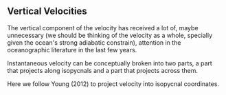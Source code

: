 ## Vertical Velocities

The vertical component of the velocity has received a lot of, maybe unnecessary (we should be thinking of the velocity as a whole, specially given the ocean's strong adiabatic constrain), attention in the oceanographic literature in the last few years.

Instantaneous velocity can be conceptually broken into two parts, a part that projects along isopycnals and a part that projects across them. 

Here we follow Young (2012) to project velocity into isopycnal coordinates.
